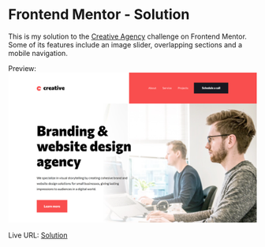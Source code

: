 # Frontend Mentor - Solution

This is my solution to the [Creative Agency](https://www.frontendmentor.io/challenges/creative-agency-singlepage-site-Pq6V3I2RM) challenge on Frontend Mentor. Some of its features include an image slider, overlapping sections and a mobile navigation.

Preview: 
![Creative Agency](./assets/fem_creative_agency.png)

Live URL: [Solution](https://kalrog-dev.github.io/fem_creative_agency_single-page_site/)